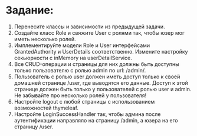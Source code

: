 # Задание:

1. Перенесите классы и зависимости из предыдущей задачи. </br>
2. Создайте класс Role и свяжите User с ролями так, чтобы юзер мог иметь несколько ролей. </br>
3. Имплементируйте модели Role и User интерфейсами GrantedAuthority и UserDetails соответственно. Измените настройку секьюрности с inMemory на userDetailService. </br>
4. Все CRUD-операции и страницы для них должны быть доступны только пользователю с ролью admin по url: /admin/. </br>
5. Пользователь с ролью user должен иметь доступ только к своей домашней странице /user, где выводятся его данные. Доступ к этой странице должен быть только у пользователей с ролью user и admin. Не забывайте про несколько ролей у пользователя! </br>
6. Настройте logout с любой страницы с использованием возможностей thymeleaf. </br>
7. Настройте LoginSuccessHandler так, чтобы админа после аутентификации направляло на страницу /admin, а юзера на его страницу /user.
